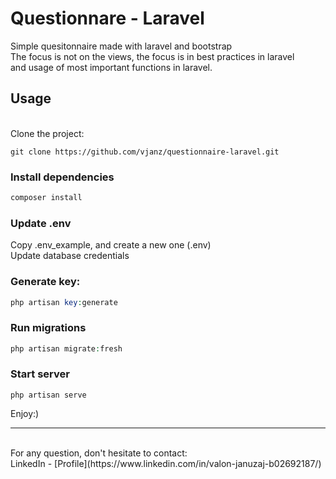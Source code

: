 # Questionnare - Laravel

Simple quesitonnaire made with laravel and bootstrap <br>
The focus is not on the views, the focus is in best practices in laravel <br>
and usage of most important functions in laravel.

## Usage<br>
<br>
Clone the project:<br>


```
git clone https://github.com/vjanz/questionnaire-laravel.git
```

### Install dependencies

```php
composer install
```
### Update .env
Copy .env_example, and create a new one (.env)<br>
Update database credentials

### Generate key:
```php
php artisan key:generate
```

### Run migrations
```php
php artisan migrate:fresh
```

### Start server
```
php artisan serve
```

Enjoy:)
<hr>

<br>
For any question, don't hesitate to contact:<br>
LinkedIn - [Profile](https://www.linkedin.com/in/valon-januzaj-b02692187/)

